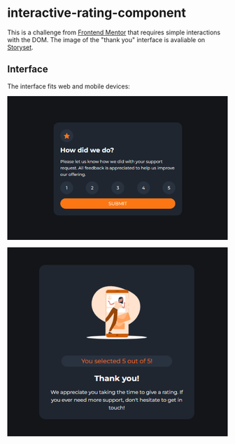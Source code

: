# interactive-rating-component

This is a challenge from [Frontend Mentor](https://www.frontendmentor.io/challenges/interactive-rating-component-koxpeBUmI) that requires simple interactions with the DOM. The image of the "thank you" interface is avaliable on [Storyset](https://storyset.com/illustration/mobile/rafiki).

## Interface

The interface fits web and mobile devices:

![Rating interface](screenshots/rating-interface-web.png)

![Thank you interface](screenshots/result-interface-web.png)
